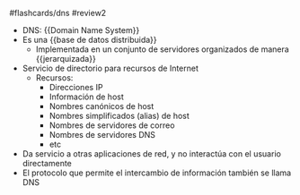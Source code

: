 #flashcards/dns
#review2

- DNS: {{Domain Name System}}
- Es una {{base de datos distribuida}}
	- Implementada en un conjunto de servidores organizados de manera {{jerarquizada}}
- Servicio de directorio para recursos de Internet
	- Recursos:
		- Direcciones IP
		- Información de host
		- Nombres canónicos de host
		- Nombres simplificados (alias) de host
		- Nombres de servidores de correo
		- Nombres de servidores DNS
		- etc
- Da servicio a otras aplicaciones de red, y no interactúa con el usuario directamente
- El protocolo que permite el intercambio de información también se llama DNS
